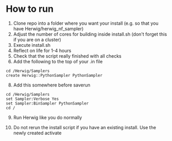 # How to run

1. Clone repo into a folder where you want your install (e.g. so that you have Herwig/herwig_nf_sampler)
2. Adjust the number of cores for building inside install.sh (don't forget this if you are on a cluster)
3. Execute install.sh
4. Reflect on life for 1-4 hours
5. Check that the script really finished with all checks
7. Add the following to the top of your .in file
```
cd /Herwig/Samplers
create Herwig::PythonSampler PythonSampler
```
8. Add this somewhere before saverun
```
cd /Herwig/Samplers
set Sampler:Verbose Yes
set Sampler:BinSampler PythonSampler
cd /
```
9. Run Herwig like you do normally

10. Do not rerun the install script if you have an existing install. Use the newly created activate